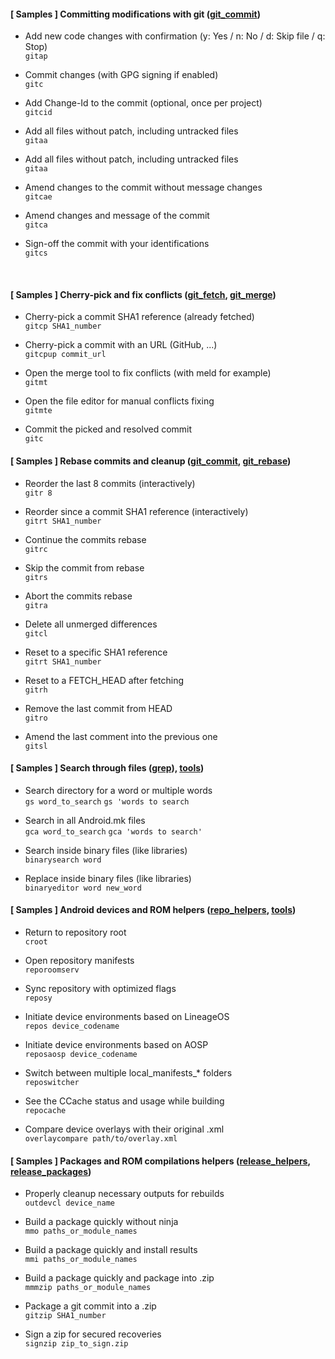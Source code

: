 #### [ Samples ] Committing modifications with git ([git_commit](http://adriandc.github.io/android_development_shell_tools/#documentation-android_git_commitrc))

<!-- List -->
 * Add new code changes with confirmation (y: Yes / n: No / d: Skip file / q: Stop)
   <br />
   `gitap`

 * Commit changes (with GPG signing if enabled)
   <br />
   `gitc`

 * Add Change-Id to the commit (optional, once per project)
   <br />
   `gitcid`

 * Add all files without patch, including untracked files
   <br />
   `gitaa`

 * Add all files without patch, including untracked files
   <br />
   `gitaa`

 * Amend changes to the commit without message changes
   <br />
   `gitcae`

 * Amend changes and message of the commit
   <br />
   `gitca`

 * Sign-off the commit with your identifications
   <br />
   `gitcs`
<!-- /List -->

<br />

#### [ Samples ] Cherry-pick and fix conflicts ([git_fetch](http://adriandc.github.io/android_development_shell_tools/#documentation-android_git_fetchrc), [git_merge](http://adriandc.github.io/android_development_shell_tools/#documentation-android_git_mergerc))

<!-- List -->
 * Cherry-pick a commit SHA1 reference (already fetched)
   <br />
   `gitcp SHA1_number`

 * Cherry-pick a commit with an URL (GitHub, ...)
   <br />
   `gitcpup commit_url`

 * Open the merge tool to fix conflicts (with meld for example)
   <br />
   `gitmt`

 * Open the file editor for manual conflicts fixing
   <br />
   `gitmte`

 * Commit the picked and resolved commit
   <br />
   `gitc`
<!-- /List -->

#### [ Samples ] Rebase commits and cleanup ([git_commit](http://adriandc.github.io/android_development_shell_tools/#documentation-android_git_commitrc), [git_rebase](http://adriandc.github.io/android_development_shell_tools/#documentation-android_git_rebaserc))

<!-- List -->
 * Reorder the last 8 commits (interactively)
   <br />
   `gitr 8`

 * Reorder since a commit SHA1 reference (interactively)
   <br />
   `gitrt SHA1_number`

 * Continue the commits rebase
   <br />
   `gitrc`

 * Skip the commit from rebase
   <br />
   `gitrs`

 * Abort the commits rebase
   <br />
   `gitra`

 * Delete all unmerged differences
   <br />
   `gitcl`

 * Reset to a specific SHA1 reference
   <br />
   `gitrt SHA1_number`

 * Reset to a FETCH_HEAD after fetching
   <br />
   `gitrh`

 * Remove the last commit from HEAD
   <br />
   `gitro`

 * Amend the last comment into the previous one
   <br />
   `gitsl`
<!-- /List -->

#### [ Samples ] Search through files ([grep](http://adriandc.github.io/android_development_shell_tools/#documentation-android_greprc----standalone-import-ready)), [tools](http://adriandc.github.io/android_development_shell_tools/#documentation-android_toolsrc----standalone-import-ready))

<!-- List -->
 * Search directory for a word or multiple words
   <br />
   `gs word_to_search`
   `gs 'words to search`

 * Search in all Android.mk files
   <br />
   `gca word_to_search`
   `gca 'words to search'`

 * Search inside binary files (like libraries)
   <br />
   `binarysearch word`

 * Replace inside binary files (like libraries)
   <br />
   `binaryeditor word new_word`
<!-- /List -->

#### [ Samples ] Android devices and ROM helpers ([repo_helpers](http://adriandc.github.io/android_development_shell_tools/#documentation-android_repo_helpersrc), [tools](http://adriandc.github.io/android_development_shell_tools/#documentation-android_toolsrc----standalone-import-ready))

<!-- List -->
 * Return to repository root
   <br />
   `croot`

 * Open repository manifests
   <br />
   `reporoomserv`

 * Sync repository with optimized flags
   <br />
   `reposy`

 * Initiate device environments based on LineageOS
   <br />
   `repos device_codename`

 * Initiate device environments based on AOSP
   <br />
   `reposaosp device_codename`

 * Switch between multiple local_manifests_* folders
   <br />
   `reposwitcher`

 * See the CCache status and usage while building
   <br />
   `repocache`

 * Compare device overlays with their original .xml
   <br />
   `overlaycompare path/to/overlay.xml`
<!-- /List -->

#### [ Samples ] Packages and ROM compilations helpers ([release_helpers](http://adriandc.github.io/android_development_shell_tools/#documentation-android_release_helpersrc), [release_packages](http://adriandc.github.io/android_development_shell_tools/#documentation-android_release_packagesrc))

<!-- List -->
 * Properly cleanup necessary outputs for rebuilds
   <br />
   `outdevcl device_name`

 * Build a package quickly without ninja
   <br />
   `mmo paths_or_module_names`

 * Build a package quickly and install results
   <br />
   `mmi paths_or_module_names`

 * Build a package quickly and package into .zip
   <br />
   `mmmzip paths_or_module_names`

 * Package a git commit into a .zip
   <br />
   `gitzip SHA1_number`

 * Sign a zip for secured recoveries
   <br />
   `signzip zip_to_sign.zip`
<!-- /List -->
